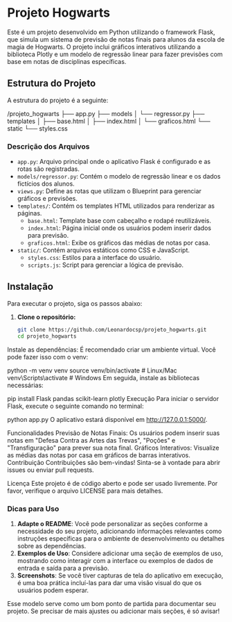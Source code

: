 # Projeto Hogwarts

Este é um projeto desenvolvido em Python utilizando o framework Flask, que simula um sistema de previsão de notas finais para alunos da escola de magia de Hogwarts. O projeto inclui gráficos interativos utilizando a biblioteca Plotly e um modelo de regressão linear para fazer previsões com base em notas de disciplinas específicas.

## Estrutura do Projeto

A estrutura do projeto é a seguinte:

/projeto_hogwarts ├── app.py ├── models │ └── regressor.py ├── templates │ ├── base.html │ ├── index.html │ └── graficos.html └── static └── styles.css


### Descrição dos Arquivos

- `app.py`: Arquivo principal onde o aplicativo Flask é configurado e as rotas são registradas.
- `models/regressor.py`: Contém o modelo de regressão linear e os dados fictícios dos alunos.
- `views.py`: Define as rotas que utilizam o Blueprint para gerenciar gráficos e previsões.
- `templates/`: Contém os templates HTML utilizados para renderizar as páginas.
  - `base.html`: Template base com cabeçalho e rodapé reutilizáveis.
  - `index.html`: Página inicial onde os usuários podem inserir dados para previsão.
  - `graficos.html`: Exibe os gráficos das médias de notas por casa.
- `static/`: Contém arquivos estáticos como CSS e JavaScript.
  - `styles.css`: Estilos para a interface do usuário.
  - `scripts.js`: Script para gerenciar a lógica de previsão.

## Instalação

Para executar o projeto, siga os passos abaixo:

1. **Clone o repositório:**
   ```bash
   git clone https://github.com/Leonardocsp/projeto_hogwarts.git
   cd projeto_hogwarts
Instale as dependências: É recomendado criar um ambiente virtual. Você pode fazer isso com o venv:

python -m venv venv
source venv/bin/activate  # Linux/Mac
venv\Scripts\activate     # Windows
Em seguida, instale as bibliotecas necessárias:

pip install Flask pandas scikit-learn plotly
Execução
Para iniciar o servidor Flask, execute o seguinte comando no terminal:

python app.py
O aplicativo estará disponível em http://127.0.0.1:5000/.

Funcionalidades
Previsão de Notas Finais: Os usuários podem inserir suas notas em "Defesa Contra as Artes das Trevas", "Poções" e "Transfiguração" para prever sua nota final.
Gráficos Interativos: Visualize as médias das notas por casa em gráficos de barras interativos.
Contribuição
Contribuições são bem-vindas! Sinta-se à vontade para abrir issues ou enviar pull requests.

Licença
Este projeto é de código aberto e pode ser usado livremente. Por favor, verifique o arquivo LICENSE para mais detalhes.

### Dicas para Uso

1. **Adapte o README**: Você pode personalizar as seções conforme a necessidade do seu projeto, adicionando informações relevantes como instruções específicas para o ambiente de desenvolvimento ou detalhes sobre as dependências.
2. **Exemplos de Uso**: Considere adicionar uma seção de exemplos de uso, mostrando como interagir com a interface ou exemplos de dados de entrada e saída para a previsão.
3. **Screenshots**: Se você tiver capturas de tela do aplicativo em execução, é uma boa prática incluí-las para dar uma visão visual do que os usuários podem esperar.

Esse modelo serve como um bom ponto de partida para documentar seu projeto. Se precisar de mais ajustes ou adicionar mais seções, é só avisar!





